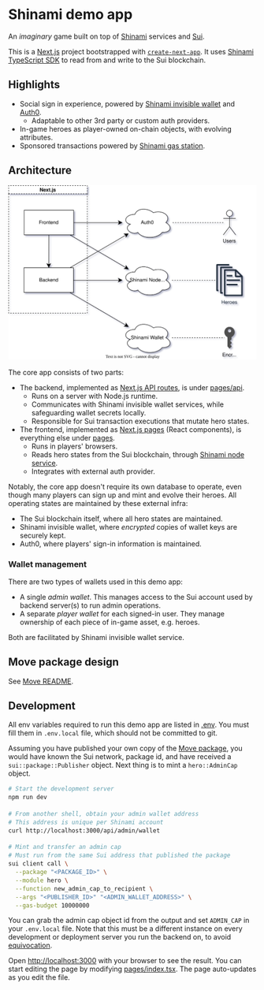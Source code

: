 # Shinami demo app

An _imaginary_ game built on top of [Shinami](https://shinami.com) services and [Sui](https://sui.io/).

This is a [Next.js](https://nextjs.org/) project bootstrapped with [`create-next-app`](https://github.com/vercel/next.js/tree/canary/packages/create-next-app).
It uses [Shinami TypeScript SDK](https://www.npmjs.com/package/shinami) to read from and write to the Sui blockchain.

## Highlights

- Social sign in experience, powered by [Shinami invisible wallet](https://www.shinami.com/invisible-wallet) and [Auth0](https://auth0.com/).
  - Adaptable to other 3rd party or custom auth providers.
- In-game heroes as player-owned on-chain objects, with evolving attributes.
- Sponsored transactions powered by [Shinami gas station](https://www.shinami.com/gas-station).

## Architecture

![Architecture diagram](images/architecture.drawio.svg)

The core app consists of two parts:

- The backend, implemented as [Next.js API routes](https://nextjs.org/docs/pages/building-your-application/routing/api-routes), is under [pages/api](pages/api/).
  - Runs on a server with Node.js runtime.
  - Communicates with Shinami invisible wallet services, while safeguarding wallet secrets locally.
  - Responsible for Sui transaction executions that mutate hero states.
- The frontend, implemented as [Next.js pages](https://nextjs.org/docs/pages/building-your-application/routing/pages-and-layouts) (React components), is everything else under [pages](pages/).
  - Runs in players' browsers.
  - Reads hero states from the Sui blockchain, through [Shinami node service](https://www.shinami.com/node).
  - Integrates with external auth provider.

Notably, the core app doesn't require its own database to operate, even though many players can sign up and mint and evolve their heroes.
All operating states are maintained by these external infra:

- The Sui blockchain itself, where all hero states are maintained.
- Shinami invisible wallet, where _encrypted_ copies of wallet keys are securely kept.
- Auth0, where players' sign-in information is maintained.

### Wallet management

There are two types of wallets used in this demo app:

- A single _admin wallet_. This manages access to the Sui account used by backend server(s) to run admin operations.
- A separate _player wallet_ for each signed-in user. They manage ownership of each piece of in-game asset, e.g. heroes.

Both are facilitated by Shinami invisible wallet service.

## Move package design

See [Move README](move/README.md).

## Development

All env variables required to run this demo app are listed in [.env](.env).
You must fill them in `.env.local` file, which should not be committed to git.

Assuming you have published your own copy of the [Move package](move/), you would have known the Sui network, package id, and have received a `sui::package::Publisher` object.
Next thing is to mint a `hero::AdminCap` object.

```bash
# Start the development server
npm run dev

# From another shell, obtain your admin wallet address
# This address is unique per Shinami account
curl http://localhost:3000/api/admin/wallet

# Mint and transfer an admin cap
# Must run from the same Sui address that published the package
sui client call \
  --package "<PACKAGE_ID>" \
  --module hero \
  --function new_admin_cap_to_recipient \
  --args "<PUBLISHER_ID>" "<ADMIN_WALLET_ADDRESS>" \
  --gas-budget 10000000
```

You can grab the admin cap object id from the output and set `ADMIN_CAP` in your `.env.local` file.
Note that this must be a different instance on every development or deployment server you run the backend on, to avoid [equivocation](https://docs.sui.io/learn/sui-glossary#equivocation).

Open [http://localhost:3000](http://localhost:3000) with your browser to see the result.
You can start editing the page by modifying [pages/index.tsx](pages/index.tsx).
The page auto-updates as you edit the file.
